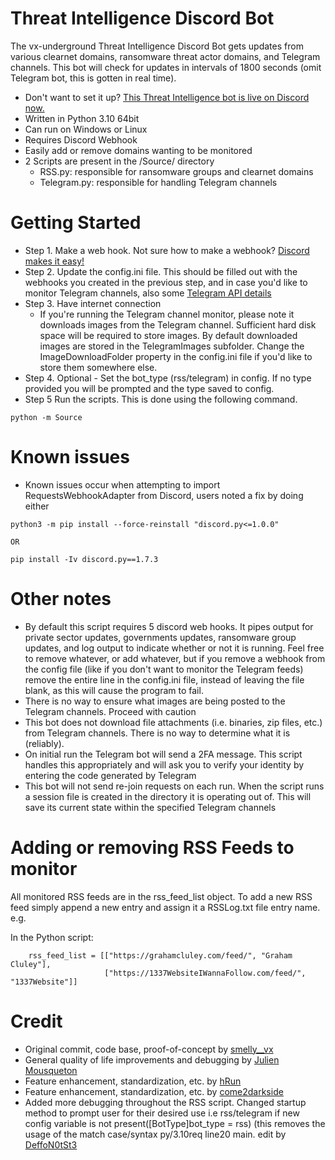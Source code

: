 # Threat Intelligence Discord Bot
The vx-underground Threat Intelligence Discord Bot gets updates from various clearnet domains, ransomware threat actor domains, and Telegram channels. This bot will check for updates in intervals of 1800 seconds (omit Telegram bot, this is gotten in real time).

* Don't want to set it up? [This Threat Intelligence bot is live on Discord now.](https://discord.com/invite/MSjAQe4PUy)
* Written in Python 3.10 64bit
* Can run on Windows or Linux
* Requires Discord Webhook
* Easily add or remove domains wanting to be monitored
* 2 Scripts are present in the /Source/ directory
    - RSS.py: responsible for ransomware groups and clearnet domains
    - Telegram.py: responsible for handling Telegram channels

# Getting Started
* Step 1. Make a web hook. Not sure how to make a webhook? [Discord makes it easy!](https://support.discord.com/hc/en-us/articles/228383668-Intro-to-Webhooks)
* Step 2. Update the config.ini file. This should be filled out with the webhooks you created in the previous step, and in case you'd like to monitor Telegram channels, also some [Telegram API details](https://core.telegram.org/api/obtaining_api_id)
* Step 3. Have internet connection
    - If you're running the Telegram channel monitor, please note it downloads images from the Telegram channel. Sufficient hard disk space will be required to store images. By default downloaded images are stored in the TelegramImages subfolder. Change the ImageDownloadFolder property in the config.ini file if you'd like to store them somewhere else.
* Step 4. Optional - Set the bot_type (rss/telegram) in config. If no type provided you will be prompted and the type saved to config.
* Step 5 Run the scripts. This is done using the following command.
```
python -m Source
```

# Known issues
* Known issues occur when attempting to import RequestsWebhookAdapter from Discord, users noted a fix by doing either
```
python3 -m pip install --force-reinstall "discord.py<=1.0.0"

OR

pip install -Iv discord.py==1.7.3
```

# Other notes
* By default this script requires 5 discord web hooks. It pipes output for private sector updates, governments updates, ransomware group updates, and log output to indicate whether or not it is running. Feel free to remove whatever, or add whatever, but if you remove a webhook from the config file (like if you don't want to monitor the Telegram feeds) remove the entire line in the config.ini file, instead of leaving the file blank, as this will cause the program to fail.
* There is no way to ensure what images are being posted to the Telegram channels. Proceed with caution
* This bot does not download file attachments (i.e. binaries, zip files, etc.) from Telegram channels. There is no way to determine what it is (reliably).
* On initial run the Telegram bot will send a 2FA message. This script handles this appropriately and will ask you to verify your identity by entering the code generated by Telegram
* This bot will not send re-join requests on each run. When the script runs a session file is created in the directory it is operating out of. This will save its current state within the specified Telegram channels

# Adding or removing RSS Feeds to monitor
All monitored RSS feeds are in the rss_feed_list object. To add a new RSS feed simply append a new entry and assign it a RSSLog.txt file entry name. e.g.

In the Python script:
```
    rss_feed_list = [["https://grahamcluley.com/feed/", "Graham Cluley"],
                     ["https://1337WebsiteIWannaFollow.com/feed/", "1337Website"]]
```
# Credit
- Original commit, code base, proof-of-concept by [smelly__vx](https://twitter.com/smelly__vx)
- General quality of life improvements and debugging by [Julien Mousqueton](https://github.com/JMousqueton)
- Feature enhancement, standardization, etc. by [hRun](https://github.com/hRun)
- Feature enhancement, standardization, etc. by [come2darkside](https://twitter.com/come2darkside_)
- Added more debugging throughout the RSS script. Changed startup method to prompt user for their desired use i.e rss/telegram if new config variable is not present([BotType]bot_type = rss) (this removes the usage of the match case/syntax py/3.10req line20 main. edit by [DeffoN0tSt3](https://github.com/DeffoN0tSt3)
